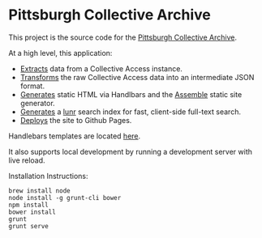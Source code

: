 # Pittsburgh Collective Archive

This project is the source code for the [Pittsburgh Collective Archive](http://collective-archive.github.io/).

At a high level, this application:

- [Extracts](https://github.com/collective-archive/collective-archive-site-generator/blob/master/lib/extract_from_archive.js) data from a Collective Access instance.
- [Transforms](https://github.com/collective-archive/collective-archive-site-generator/blob/master/lib/transformers.js) the raw Collective Access data into an intermediate JSON format.
- [Generates](https://github.com/collective-archive/collective-archive-site-generator/blob/master/Gruntfile.js#L79-L129) static HTML via Handlbars and the [Assemble](http://assemble.io/) static site generator.
- [Generates](https://github.com/collective-archive/collective-archive-site-generator/blob/master/lib/generate_search_index.js) a [lunr](http://lunrjs.com/) search index for fast, client-side full-text search.
- [Deploys](https://github.com/collective-archive/collective-archive-site-generator/blob/master/Gruntfile.js#L233-L247) the site to Github Pages. 

Handlebars templates are located [here](https://github.com/collective-archive/collective-archive-site-generator/tree/master/src/templates).

It also supports local development by running a development server with live reload.

Installation Instructions:

```
brew install node
node install -g grunt-cli bower
npm install
bower install
grunt
grunt serve
```
